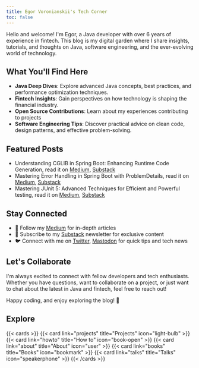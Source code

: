 ```yaml
---
title: Egor Voronianskii's Tech Corner 
toc: false
---
```


Hello and welcome! I'm Egor, a Java developer with over 6 years of experience in fintech. This blog is my digital garden where I share insights, tutorials, and thoughts on Java, software engineering, and the ever-evolving world of technology.

## What You'll Find Here

- **Java Deep Dives**: Explore advanced Java concepts, best practices, and performance optimization techniques.
- **Fintech Insights**: Gain perspectives on how technology is shaping the financial industry.
- **Open Source Contributions**: Learn about my experiences contributing to projects
- **Software Engineering Tips**: Discover practical advice on clean code, design patterns, and effective problem-solving.

## Featured Posts

- Understanding CGLIB in Spring Boot: Enhancing Runtime Code Generation, read it on [Medium](https://vrnsky.medium.com/understanding-cglib-in-spring-boot-enhancing-runtime-code-generation-d33907499834), [Substack](https://vrnsky.substack.com/p/understanding-cglib-in-spring-boot)
- Mastering Error Handling in Spring Boot with ProblemDetails, read it on [Medium](https://medium.com/@vrnsky/mastering-error-handling-in-spring-boot-with-problemdetails-33eac63a2888), [Substack](https://vrnsky.substack.com/p/mastering-error-handling-in-spring)
- Mastering JUnit 5: Advanced Techniques for Efficient and Powerful testing, read it on [Medium](https://medium.com/@vrnsky/mastering-junit-5-advanced-techniques-for-efficient-and-powerful-testing-0203992bdb95), [Substack](https://vrnsky.substack.com/p/mastering-junit-5-advanced-techniques) 

## Stay Connected

- 📘 Follow my [Medium](https://vrnsky.medium.com) for in-depth articles
- 📧 Subscribe to my [Substack](https://vrnsky.substack.com) newsletter for exclusive content
- 🐦 Connect with me on [Twitter](https://twitter.com/VoronyanskyE), [Mastodon](https://me.dm/@vrnsky) for quick tips and tech news

## Let's Collaborate

I'm always excited to connect with fellow developers and tech enthusiasts. Whether you have questions, want to collaborate on a project, or just want to chat about the latest in Java and fintech, feel free to reach out!

Happy coding, and enjoy exploring the blog! 🚀

## Explore

{{< cards >}}
  {{< card link="projects" title="Projects" icon="light-bulb" >}}
  {{< card link="howto" title="How to" icon="book-open" >}}
  {{< card link="about" title="About" icon="user" >}}
  {{< card link="books" title="Books" icon="bookmark" >}}
  {{< card link="talks" title="Talks" icon="speakerphone" >}}
{{< /cards >}}
